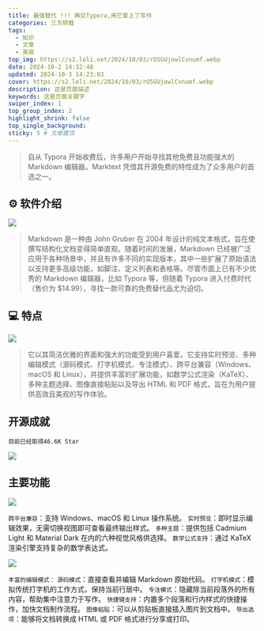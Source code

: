 ```yaml
---
title: 最强替代 !!! 再见Typora,用它爱上了写作
categories: 三方转载
tags: 
  - 知识
  - 文章
  - 美丽
top_img: https://s2.loli.net/2024/10/03/rO5GUjowlCvnumf.webp
date: 2024-10-2 14:32:48
updated: 2024-10-3 14:23:03
cover: https://s2.loli.net/2024/10/03/rO5GUjowlCvnumf.webp
description: 这是页面描述
keywords: 这是页面关键字
swiper_index: 1
top_group_index: 2
highlight_shrink: false
top_single_background: 
sticky: 5 # 文章置顶
--- 
```



> 自从 Typora 开始收费后，许多用户开始寻找其他免费且功能强大的 Markdown 编辑器。Marktext 凭借其开源免费的特性成为了众多用户的首选之一。


##  ⚙ 软件介绍
![](https://s2.loli.net/2024/10/03/Ocd2BjTa93lD5mz.webp)



> Markdown 是一种由 John Gruber 在 2004 年设计的纯文本格式，旨在使撰写结构化文档变得简单直观。随着时间的发展，Markdown 已经被广泛应用于各种场景中，并且有许多不同的实现版本，其中一些扩展了原始语法以支持更多高级功能，如脚注、定义列表和表格等。尽管市面上已有不少优秀的 Markdown 编辑器，比如 Typora 等，但随着 Typora 进入付费时代（售价为 $14.99），寻找一款可靠的免费替代品尤为迫切。




## 💻 特点

![](https://s2.loli.net/2024/10/03/IhJGKOtiHSjEles.webp)


> 它以其简洁优雅的界面和强大的功能受到用户喜爱。它支持实时预览、多种编辑模式（源码模式、打字机模式、专注模式）、跨平台兼容（Windows、macOS 和 Linux），并提供丰富的扩展功能，如数学公式渲染（KaTeX）、多种主题选择、图像直接粘贴以及导出 HTML 和 PDF 格式，旨在为用户提供高效且美观的写作体验。

## 开源成就
`目前已经取得46.6K Star`

![](https://s2.loli.net/2024/10/03/aj9gXreTSYDWyFA.webp)


## 主要功能

![](https://s2.loli.net/2024/10/03/rO5GUjowlCvnumf.webp)

`跨平台兼容`：支持 Windows、macOS 和 Linux 操作系统。
`实时预览`：即时显示编辑效果，无需切换视图即可查看最终输出样式。
`多种主题`：提供包括 Cadmium Light 和 Material Dark 在内的六种视觉风格供选择。
`数学公式支持`：通过 KaTeX 渲染引擎支持复杂的数学表达式。

![](https://s2.loli.net/2024/10/03/TfE9NLCqAlcyM6H.webp)

`丰富的编辑模式：`
`源码模式`：直接查看并编辑 Markdown 原始代码。
`打字机模式`：模拟传统打字机的工作方式，保持当前行居中。
`专注模式`：隐藏除当前段落外的所有内容，帮助集中注意力于写作。
`快捷键支持`：内置多个段落和行内样式的快捷操作，加快文档制作流程。
`图像粘贴`：可以从剪贴板直接插入图片到文档中。
`导出选项`：能够将文档转换成 HTML 或 PDF 格式进行分享或打印。

